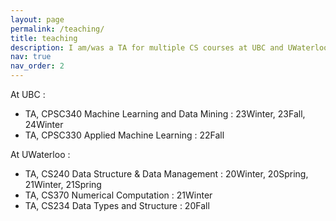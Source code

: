 ```yaml
---
layout: page
permalink: /teaching/
title: teaching
description: I am/was a TA for multiple CS courses at UBC and UWaterloo.
nav: true
nav_order: 2
---
```


At UBC :
* TA, CPSC340 Machine Learning and Data Mining : 23Winter, 23Fall, 24Winter 
* TA, CPSC330 Applied Machine Learning : 22Fall


At UWaterloo :
* TA, CS240 Data Structure & Data Management : 20Winter, 20Spring, 21Winter, 21Spring
* TA, CS370 Numerical Computation : 21Winter
* TA, CS234 Data Types and Structure : 20Fall
